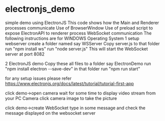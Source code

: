 # electronjs_demo
simple demo using ElectronJS
This code shows how the Main and Renderer processes communicate
Use of BrowserWindow
Use of preload script to expose ElectronAPI to renderer process
WebSocket communication
The following instructions are for WINDOWS Operating System
1 setup webserver
create a folder named say WSServer
Copy server.js to that folder
run "npm install ws"
run "node server.js"
This will start the WebSocket server at port 8082

2 ElectronJS demo
Copy these all files to a folder say ElectronDemo
run "npm install electron --save-dev" in that folder
run "npm run start"

for any setup issues please refer
https://www.electronjs.org/docs/latest/tutorial/tutorial-first-app

click demo->open camera
wait for some time to display video stream from your PC Camera
click camera image to take the picture

click demo->create WebSocket
type in some message and check the message displayed on the websocket server



